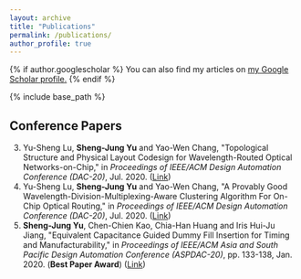 ```yaml
---
layout: archive
title: "Publications"
permalink: /publications/
author_profile: true
---
```


{% if author.googlescholar %}
  You can also find my articles on <u><a href="{{author.googlescholar}}">my Google Scholar profile</a>.</u>
{% endif %}

{% include base_path %}

## Conference Papers

3. 	Yu-Sheng Lu, __Sheng-Jung Yu__ and Yao-Wen Chang, "Topological Structure and Physical Layout Codesign for Wavelength-Routed Optical Networks-on-Chip," in *Proceedings of IEEE/ACM Design Automation Conference (DAC-20)*, Jul. 2020. ([Link][LYC20_WRONoC]) 
2. 	Yu-Sheng Lu, __Sheng-Jung Yu__ and Yao-Wen Chang, "A Provably Good Wavelength-Division-Multiplexing-Aware Clustering Algorithm For On-Chip Optical Routing," in *Proceedings of IEEE/ACM Design Automation Conference (DAC-20)*, Jul. 2020. ([Link][LYC20_Routing]) 
1. 	__Sheng-Jung Yu__, Chen-Chien Kao, Chia-Han Huang and Iris Hui-Ju Jiang, "Equivalent Capacitance Guided Dummy Fill Insertion for Timing and Manufacturability," in *Proceedings of IEEE/ACM Asia and South Pacific Design Automation Conference (ASPDAC-20)*, pp. 133-138, Jan. 2020. (__Best Paper Award__) ([Link][YKH+20]) 

[YKH+20]: https://ieeexplore.ieee.org/document/9045668
[LYC20_Routing]: https://ieeexplore.ieee.org/abstract/document/9218637
[LYC20_WRONoC]: https://ieeexplore.ieee.org/document/9218625

<!--{% for post in site.publications reversed %}
  {% include archive-single.html %}
{% endfor %}-->
